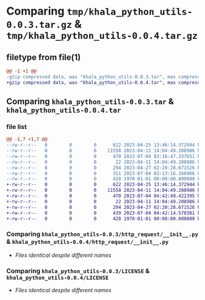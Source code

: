 # Comparing `tmp/khala_python_utils-0.0.3.tar.gz` & `tmp/khala_python_utils-0.0.4.tar.gz`

## filetype from file(1)

```diff
@@ -1 +1 @@
-gzip compressed data, was "khala_python_utils-0.0.3.tar", max compression
+gzip compressed data, was "khala_python_utils-0.0.4.tar", max compression
```

## Comparing `khala_python_utils-0.0.3.tar` & `khala_python_utils-0.0.4.tar`

### file list

```diff
@@ -1,7 +1,7 @@
--rw-r--r--   0        0        0      622 2023-04-25 13:46:14.372944 khala_python_utils-0.0.3/http_request/__init__.py
--rw-r--r--   0        0        0    11558 2023-04-11 14:04:49.208986 khala_python_utils-0.0.3/LICENSE
--rw-r--r--   0        0        0      470 2023-07-04 03:16:47.337651 khala_python_utils-0.0.3/pyproject.toml
--rw-r--r--   0        0        0       22 2023-04-11 14:04:49.208986 khala_python_utils-0.0.3/README.md
--rw-r--r--   0        0        0      294 2023-04-27 02:20:28.671526 khala_python_utils-0.0.3/syntax/__init__.py
--rw-r--r--   0        0        0      311 2023-07-04 03:13:16.166966 khala_python_utils-0.0.3/syntax/fs.py
--rw-r--r--   0        0        0      428 1970-01-01 00:00:00.000000 khala_python_utils-0.0.3/PKG-INFO
+-rw-r--r--   0        0        0      622 2023-04-25 13:46:14.372944 khala_python_utils-0.0.4/http_request/__init__.py
+-rw-r--r--   0        0        0    11558 2023-04-11 14:04:49.208986 khala_python_utils-0.0.4/LICENSE
+-rw-r--r--   0        0        0      470 2023-07-04 04:42:49.422395 khala_python_utils-0.0.4/pyproject.toml
+-rw-r--r--   0        0        0       22 2023-04-11 14:04:49.208986 khala_python_utils-0.0.4/README.md
+-rw-r--r--   0        0        0      294 2023-04-27 02:20:28.671526 khala_python_utils-0.0.4/syntax/__init__.py
+-rw-r--r--   0        0        0      439 2023-07-04 04:42:14.578361 khala_python_utils-0.0.4/syntax/fs.py
+-rw-r--r--   0        0        0      428 1970-01-01 00:00:00.000000 khala_python_utils-0.0.4/PKG-INFO
```

### Comparing `khala_python_utils-0.0.3/http_request/__init__.py` & `khala_python_utils-0.0.4/http_request/__init__.py`

 * *Files identical despite different names*

### Comparing `khala_python_utils-0.0.3/LICENSE` & `khala_python_utils-0.0.4/LICENSE`

 * *Files identical despite different names*

